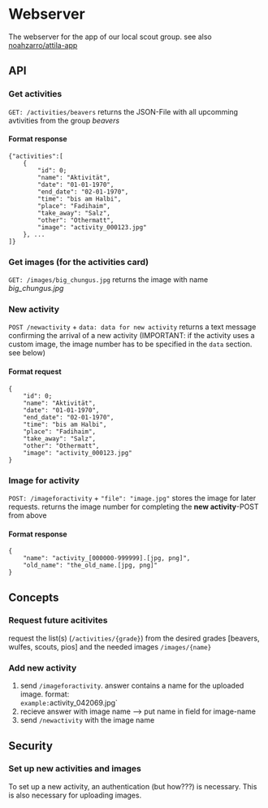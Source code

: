 # Webserver
The webserver for the app of our local scout group.
see also [noahzarro/attila-app](https://github.com/noahzarro/attila-app)
## API
### Get activities
`GET: /activities/beavers` returns the JSON-File with all upcomming avtivities from the group *beavers*  
#### Format response
```
{"activities":[
	{
		"id": 0;  
		"name": "Aktivität",
		"date": "01-01-1970",
		"end_date": "02-01-1970",
		"time": "bis am Halbi",
		"place": "Fadihaim",
		"take_away": "Salz",
		"other": "Othermatt",
		"image": "activity_000123.jpg"
	}, ...
]}
```

### Get images (for the activities card)
`GET: /images/big_chungus.jpg` returns the image with name *big_chungus.jpg*

### New activity
`POST /newactivity` + `data: data for new activity` returns a text message confirming the arrival of a new activity (IMPORTANT: if the activity uses a custom image, the image number has to be specified in the `data` section. see below)
#### Format request
```
{
	"id": 0;  
	"name": "Aktivität",
	"date": "01-01-1970",
	"end_date": "02-01-1970",
	"time": "bis am Halbi",
	"place": "Fadihaim",
	"take_away": "Salz",
	"other": "Othermatt",
	"image": "activity_000123.jpg"
}  
```

### Image for activity
`POST: /imageforactivity` + `"file": "image.jpg"` stores the image for later requests. returns the image number for completing the **new activity**-POST from above
#### Format response
```
{
	"name": "activity_[000000-999999].[jpg, png]",
	"old_name": "the_old_name.[jpg, png]"
}
```

## Concepts

### Request future acitivites
request the list(s) (`/activities/{grade}`) from the desired grades [beavers, wulfes, scouts, pios] and the needed images `/images/{name}`

### Add new activity
1. send `/imageforactivity`. answer contains a name for the uploaded image. format:  
`
example: `activity_042069.jpg`  
1. recieve answer with image name --> put name in field for image-name
1. send `/newactivity` with the image name

## Security
### Set up new activities and images
To set up a new activity, an authentication (but how???) is necessary. This is also necessary for uploading images.
